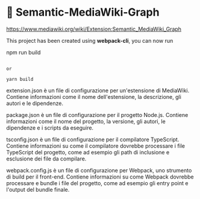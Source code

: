 # 🚀 Semantic-MediaWiki-Graph
https://www.mediawiki.org/wiki/Extension:Semantic_MediaWiki_Graph

This project has been created using **webpack-cli**, you can now run

npm run build
```

or

yarn build
```

extension.json è un file di configurazione per un'estensione di MediaWiki. Contiene informazioni come il nome dell'estensione, la descrizione, gli autori e le dipendenze.

package.json è un file di configurazione per il progetto Node.js. Contiene informazioni come il nome del progetto, la versione, gli autori, le dipendenze e i scripts da eseguire.

tsconfig.json è un file di configurazione per il compilatore TypeScript. Contiene informazioni su come il compilatore dovrebbe processare i file TypeScript del progetto, come ad esempio gli path di inclusione e esclusione dei file da compilare.


webpack.config.js è un file di configurazione per Webpack, uno strumento di build per il front-end. Contiene informazioni su come Webpack dovrebbe processare e bundle i file del progetto, come ad esempio gli entry point e l'output del bundle finale.

